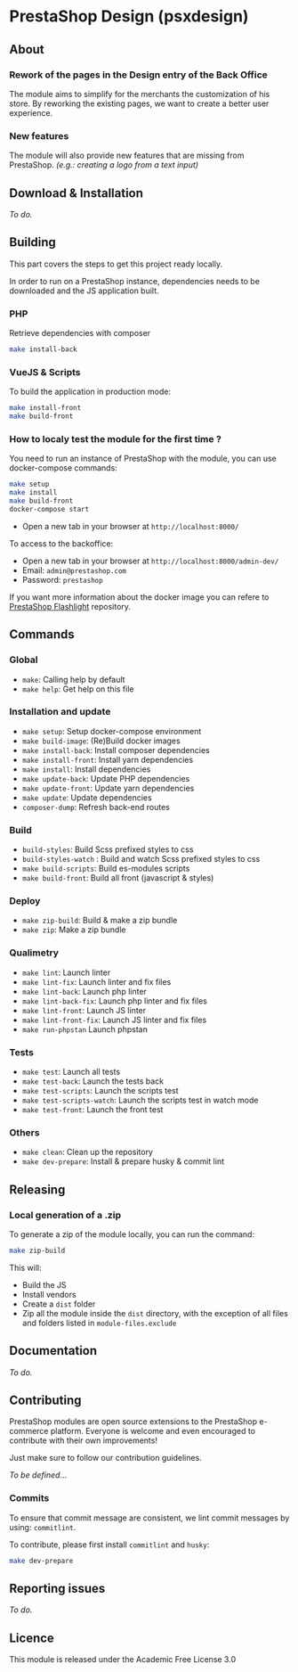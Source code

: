 # PrestaShop Design (psxdesign)

## About
### Rework of the pages in the Design entry of the Back Office
The module aims to simplify for the merchants the customization of his store. By reworking the existing pages, we want to create a better user experience.
### New features
The module will also provide new features that are missing from PrestaShop. *(e.g.: creating a logo from a text input)*

## Download & Installation
*To do.*

## Building
This part covers the steps to get this project ready locally.

In order to run on a PrestaShop instance, dependencies needs to be downloaded and the JS application built.

### PHP
Retrieve dependencies with composer

```bash
make install-back
```

### VueJS & Scripts
To build the application in production mode:

```bash
make install-front
make build-front
```

### How to localy test the module for the first time ?
You need to run an instance of PrestaShop with the module, you can use docker-compose commands:

```bash
make setup
make install
make build-front
docker-compose start
```

* Open a new tab in your browser at `http://localhost:8000/`


To access to the backoffice:

* Open a new tab in your browser at `http://localhost:8000/admin-dev/`
* Email: `admin@prestashop.com`
* Password: `prestashop`

If you want more information about the docker image you can refere to [PrestaShop Flashlight](https://github.com/PrestaShop/prestashop-flashlight) repository.
## Commands

### Global
* `make`: Calling help by default
* `make help`: Get help on this file

### Installation and update
* `make setup`: Setup docker-compose environment
* `make build-image`: (Re)Build docker images
* `make install-back`: Install composer dependencies
* `make install-front`: Install yarn dependencies
* `make install`: Install dependencies
* `make update-back`: Update PHP dependencies
* `make update-front`: Update yarn dependencies
* `make update`: Update dependencies
* `composer-dump`: Refresh back-end routes

### Build
* `build-styles`: Build Scss prefixed styles to css
* `build-styles-watch` : Build and watch Scss prefixed styles to css
* `make build-scripts`: Build es-modules scripts
* `make build-front`: Build all front (javascript & styles)

### Deploy
* `make zip-build`: Build & make a zip bundle
* `make zip`: Make a zip bundle

### Qualimetry
* `make lint`: Launch linter
* `make lint-fix`: Launch linter and fix files
* `make lint-back`: Launch php linter
* `make lint-back-fix`: Launch php linter and fix files
* `make lint-front`: Launch JS linter
* `make lint-front-fix`: Launch JS linter and fix files
* `make run-phpstan` Launch phpstan

### Tests
* `make test`: Launch all tests
* `make test-back`: Launch the tests back
* `make test-scripts`: Launch the scripts test
* `make test-scripts-watch`: Launch the scripts test in watch mode
* `make test-front`: Launch the front test

### Others
* `make clean`: Clean up the repository
* `make dev-prepare`: Install & prepare husky & commit lint

## Releasing
### Local generation of a .zip
To generate a zip of the module locally, you can run the command:
```bash
make zip-build
```
This will:
- Build the JS
- Install vendors
- Create a `dist` folder
- Zip all the module inside the `dist` directory, with the exception of all files and folders listed in `module-files.exclude`

## Documentation
*To do.*

## Contributing
PrestaShop modules are open source extensions to the PrestaShop e-commerce platform. Everyone is welcome and even encouraged to contribute with their own improvements!

Just make sure to follow our contribution guidelines.

*To be defined*...

### Commits
To ensure that commit message are consistent, we lint commit messages by using: `commitlint`.

To contribute, please first install `commitlint` and `husky`:

```bash
make dev-prepare
```

## Reporting issues
*To do.*

## Licence
This module is released under the Academic Free License 3.0
